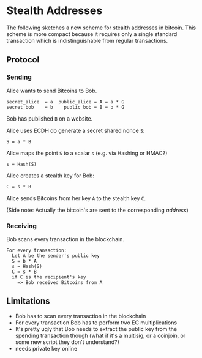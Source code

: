 # Stealth Addresses

The following sketches a new scheme for stealth addresses in bitcoin. This scheme is more compact because it requires only a single standard transaction which is indistinguishable from regular transactions. 

## Protocol 

### Sending
Alice wants to send Bitcoins to Bob. 

```
secret_alice  = a  public_alice = A = a * G 
secret_bob    = b    public_bob = B = b * G 
```
Bob has published `B` on a website.

Alice uses ECDH do generate a secret shared nonce `S`:
```
S = a * B 
```
Alice maps the point `S` to a scalar `s` (e.g. via Hashing or HMAC?)
```
s = Hash(S)
```
Alice creates a stealth key for Bob:
```
C = s * B
```
Alice sends Bitcoins from her key `A` to the stealth key `C`. 

(Side note: Actually the bitcoin's are sent to the corresponding *address*)

### Receiving
Bob scans every transaction in the blockchain. 
```
For every transaction: 
  Let A be the sender's public key
  S = b * A
  s = Hash(S)
  C = s * B
  if C is the recipient's key
    => Bob received Bitcoins from A
```


## Limitations 
- Bob has to scan every transaction in the blockchain 
- For every transaction Bob has to perform two EC multiplications
- It's pretty ugly that Bob needs to extract the public key from the spending transaction though (what if it's a multisig, or a coinjoin, or some new script they don't understand?) 
- needs private key online
